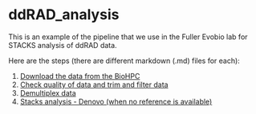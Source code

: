# ddRAD_analysis

This is an example of the pipeline that we use in the Fuller Evobio lab for STACKS analysis of ddRAD data.

Here are the steps (there are different markdown (.md) files for each):
1. [Download the data from the BioHPC](./downloading_data_from_BioHPC.md)
2. [Check quality of data and trim and filter data](./trim_and_filter_data.md)
3. [Demultiplex data](./demultiplex.md)
4. [Stacks analysis - Denovo (when no reference is available)](./denovo.md)